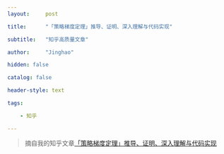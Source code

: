 ```yaml
---
layout:     post

title:      "「策略梯度定理」推导、证明、深入理解与代码实现"

subtitle:   "知乎高质量文章"

author:     "Jinghao"

hidden: false

catalog: false

header-style: text

tags:

    - 知乎

---
```


> 摘自我的知乎文章[「策略梯度定理」推导、证明、深入理解与代码实现](https://zhuanlan.zhihu.com/p/491647161)